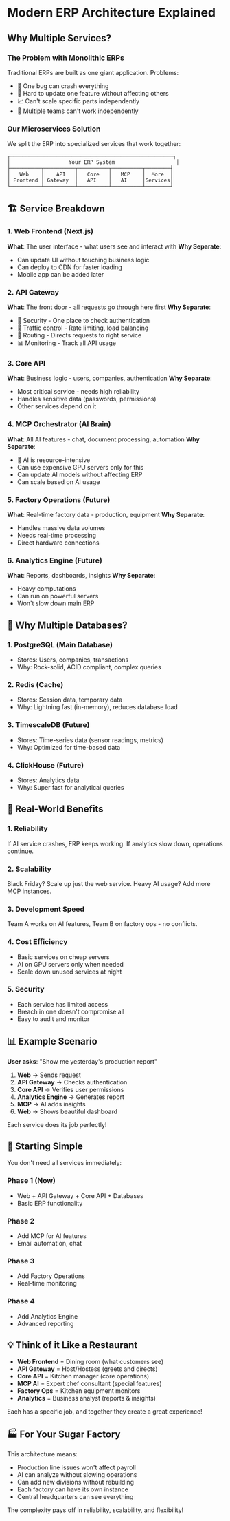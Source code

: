 # Modern ERP Architecture Explained

## Why Multiple Services?

### The Problem with Monolithic ERPs
Traditional ERPs are built as one giant application. Problems:
- 🐌 One bug can crash everything
- 🔧 Hard to update one feature without affecting others
- 📈 Can't scale specific parts independently
- 👥 Multiple teams can't work independently

### Our Microservices Solution
We split the ERP into specialized services that work together:

```
┌─────────────────────────────────────────────────────┐
│                   Your ERP System                    │
├──────────┬──────────┬──────────┬──────────┬────────┤
│   Web    │    API   │   Core   │   MCP    │  More  │
│ Frontend │ Gateway  │   API    │   AI     │Services│
└──────────┴──────────┴──────────┴──────────┴────────┘
```

## 🏗️ Service Breakdown

### 1. **Web Frontend** (Next.js)
**What**: The user interface - what users see and interact with
**Why Separate**: 
- Can update UI without touching business logic
- Can deploy to CDN for faster loading
- Mobile app can be added later

### 2. **API Gateway** 
**What**: The front door - all requests go through here first
**Why Separate**:
- 🔐 Security - One place to check authentication
- 🚦 Traffic control - Rate limiting, load balancing
- 🔀 Routing - Directs requests to right service
- 📊 Monitoring - Track all API usage

### 3. **Core API**
**What**: Business logic - users, companies, authentication
**Why Separate**:
- Most critical service - needs high reliability
- Handles sensitive data (passwords, permissions)
- Other services depend on it

### 4. **MCP Orchestrator** (AI Brain)
**What**: All AI features - chat, document processing, automation
**Why Separate**:
- 🤖 AI is resource-intensive
- Can use expensive GPU servers only for this
- Can update AI models without affecting ERP
- Can scale based on AI usage

### 5. **Factory Operations** (Future)
**What**: Real-time factory data - production, equipment
**Why Separate**:
- Handles massive data volumes
- Needs real-time processing
- Direct hardware connections

### 6. **Analytics Engine** (Future)
**What**: Reports, dashboards, insights
**Why Separate**:
- Heavy computations
- Can run on powerful servers
- Won't slow down main ERP

## 💾 Why Multiple Databases?

### 1. **PostgreSQL** (Main Database)
- Stores: Users, companies, transactions
- Why: Rock-solid, ACID compliant, complex queries

### 2. **Redis** (Cache)
- Stores: Session data, temporary data
- Why: Lightning fast (in-memory), reduces database load

### 3. **TimescaleDB** (Future)
- Stores: Time-series data (sensor readings, metrics)
- Why: Optimized for time-based data

### 4. **ClickHouse** (Future)
- Stores: Analytics data
- Why: Super fast for analytical queries

## 🎯 Real-World Benefits

### 1. **Reliability**
If AI service crashes, ERP keeps working. If analytics slow down, operations continue.

### 2. **Scalability**
Black Friday? Scale up just the web service. Heavy AI usage? Add more MCP instances.

### 3. **Development Speed**
Team A works on AI features, Team B on factory ops - no conflicts.

### 4. **Cost Efficiency**
- Basic services on cheap servers
- AI on GPU servers only when needed
- Scale down unused services at night

### 5. **Security**
- Each service has limited access
- Breach in one doesn't compromise all
- Easy to audit and monitor

## 📊 Example Scenario

**User asks**: "Show me yesterday's production report"

1. **Web** → Sends request
2. **API Gateway** → Checks authentication
3. **Core API** → Verifies user permissions
4. **Analytics Engine** → Generates report
5. **MCP** → AI adds insights
6. **Web** → Shows beautiful dashboard

Each service does its job perfectly!

## 🚀 Starting Simple

You don't need all services immediately:

### Phase 1 (Now)
- Web + API Gateway + Core API + Databases
- Basic ERP functionality

### Phase 2 
- Add MCP for AI features
- Email automation, chat

### Phase 3
- Add Factory Operations
- Real-time monitoring

### Phase 4
- Add Analytics Engine
- Advanced reporting

## 💡 Think of it Like a Restaurant

- **Web Frontend** = Dining room (what customers see)
- **API Gateway** = Host/Hostess (greets and directs)
- **Core API** = Kitchen manager (core operations)
- **MCP AI** = Expert chef consultant (special features)
- **Factory Ops** = Kitchen equipment monitors
- **Analytics** = Business analyst (reports & insights)

Each has a specific job, and together they create a great experience!

## 🏭 For Your Sugar Factory

This architecture means:
- Production line issues won't affect payroll
- AI can analyze without slowing operations
- Can add new divisions without rebuilding
- Each factory can have its own instance
- Central headquarters can see everything

The complexity pays off in reliability, scalability, and flexibility!